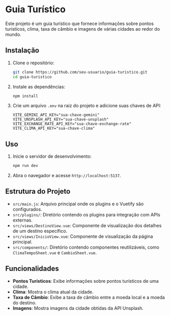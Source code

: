 # Guia Turístico

Este projeto é um guia turístico que fornece informações sobre pontos turísticos, clima, taxa de câmbio e imagens de várias cidades ao redor do mundo.

## Instalação

1. Clone o repositório:

   ```sh
   git clone https://github.com/seu-usuario/guia-turistico.git
   cd guia-turistico
   ```

2. Instale as dependências:

   ```sh
   npm install
   ```

3. Crie um arquivo `.env` na raiz do projeto e adicione suas chaves de API:
   ```properties
   VITE_GEMINI_API_KEY="sua-chave-gemini"
   VITE_UNSPLASH_API_KEY="sua-chave-unsplash"
   VITE_EXCHANGE_RATE_API_KEY="sua-chave-exchange-rate"
   VITE_CLIMA_API_KEY="sua-chave-clima"
   ```

## Uso

1. Inicie o servidor de desenvolvimento:

   ```sh
   npm run dev
   ```

2. Abra o navegador e acesse `http://localhost:5137`.

## Estrutura do Projeto

- `src/main.js`: Arquivo principal onde os plugins e o Vuetify são configurados.
- `src/plugins/`: Diretório contendo os plugins para integração com APIs externas.
- `src/views/DestinoView.vue`: Componente de visualização dos detalhes de um destino específico.
- `src/views/InicioView.vue`: Componente de visualização da página principal.
- `src/components/`: Diretório contendo componentes reutilizáveis, como `ClimaTempoSheet.vue` e `CambioSheet.vue`.

## Funcionalidades

- **Pontos Turísticos**: Exibe informações sobre pontos turísticos de uma cidade.
- **Clima**: Mostra o clima atual da cidade.
- **Taxa de Câmbio**: Exibe a taxa de câmbio entre a moeda local e a moeda do destino.
- **Imagens**: Mostra imagens da cidade obtidas da API Unsplash.
